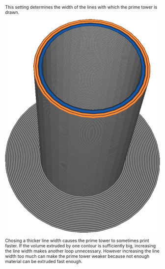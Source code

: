 This setting determines the width of the lines with which the prime tower is drawn.

![The blue material has a larger line width than the orange material](images/prime_tower_line_width.png)

Chosing a thicker line width causes the prime tower to sometimes print faster. If the volume extruded by one contour is sufficiently big, increasing the line width makes another loop unnecessary. However increasing the line width too much can make the prime tower weaker because not enough material can be extruded fast enough.